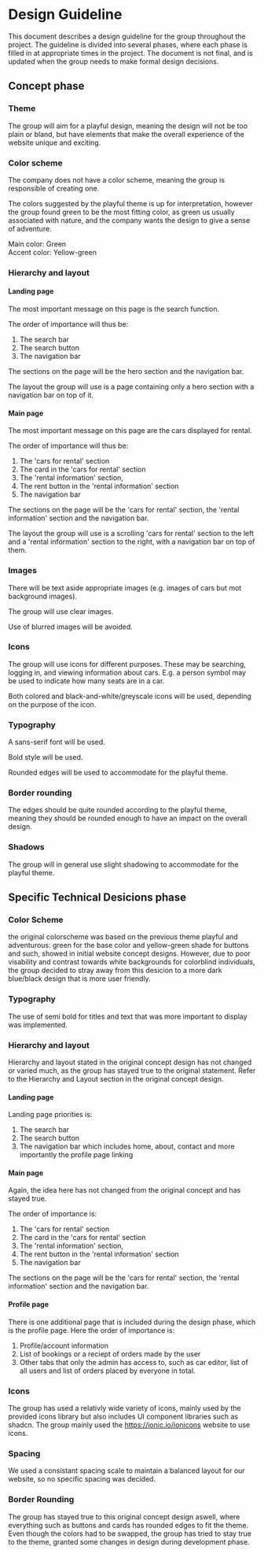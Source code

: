 # Design Guideline

This document describes a design guideline for the group throughout the project. The guideline is
divided into several phases, where each phase is filled in at appropriate times in the project. The
document is not final, and is updated when the group needs to make formal design decisions.

## Concept phase

### Theme

The group will aim for a playful design, meaning the design will not be too plain or bland, but
have elements that make the overall experience of the website unique and exciting.

### Color scheme

The company does not have a color scheme, meaning the group is responsible of creating one.

The colors suggested by the playful theme is up for interpretation, however the group found green
to be the most fitting color, as green us usually associated with nature, and the company wants the
design to give a sense of adventure.

Main color: Green\
Accent color: Yellow-green

### Hierarchy and layout

#### Landing page

The most important message on this page is the search function.

The order of importance will thus be:

1. The search bar 
2. The search button
3. The navigation bar

The sections on the page will be the hero section and the navigation bar.

The layout the group will use is a page containing only a hero section with a navigation bar on top
of it.

#### Main page

The most important message on this page are the cars displayed for rental.

The order of importance will thus be:

1. The 'cars for rental' section
2. The card in the 'cars for rental' section
3. The 'rental information' section, 
4. The rent button in the 'rental information' section
5. The navigation bar

The sections on the page will be the 'cars for rental' section, the 'rental information' section and
the navigation bar.

The layout the group will use is a scrolling 'cars for rental' section to the left and a 'rental
information' section to the right, with a navigation bar on top of them.

### Images

There will be text aside appropriate images (e.g. images of cars but mot background images).

The group will use clear images.

Use of blurred images will be avoided.

### Icons

The group will use icons for different purposes. These may be searching, logging in, and viewing
information about cars. E.g. a person symbol may be used to indicate how many seats are in a car.

Both colored and black-and-white/greyscale icons will be used, depending on the purpose of the
icon.

### Typography

A sans-serif font will be used. 

Bold style will be used.

Rounded edges will be used to accommodate for the playful theme.

### Border rounding

The edges should be quite rounded according to the playful theme, meaning they should be rounded
enough to have an impact on the overall design.

### Shadows

The group will in general use slight shadowing to accommodate for the playful theme.

## Specific Technical  Desicions phase

### Color Scheme

the original colorscheme was based on the previous theme playful and adventurous: green for the base color and yellow-green shade for buttons and such, showed in initial website concept designs. However, due to poor visability and contrast towards white backgrounds for colorblind individuals, the group decided to stray away from this desicion to a more dark blue/black design that is more user friendly. 

### Typography

The use of semi bold for titles and text that was more important to display was implemented. 

### Hierarchy and layout

Hierarchy and layout stated in the original concept design has not changed or varied much, as the group has stayed true to the original statement. Refer to the Hierarchy and Layout section in the original concept design. 

#### Landing page

Landing page priorities is:

1. The search bar 
2. The search button
3. The navigation bar which includes home,
   about, contact and more importantly the profile page linking

#### Main page

Again, the idea here has not changed from the original concept and has stayed true.

The order of importance is:

1. The 'cars for rental' section
2. The card in the 'cars for rental' section
3. The 'rental information' section, 
4. The rent button in the 'rental information' section
5. The navigation bar

The sections on the page will be the 'cars for rental' section, the 'rental information' section and
the navigation bar.

#### Profile page

There is one additional page that is included during the design phase, which is the profile page.
Here the order of importance is:

1. Profile/account information
2. List of bookings or a reciept of orders made by the user
3. Other tabs that only the admin has access to, such as car editor, list of all users and list of orders placed by everyone in total.


### Icons

The group has used a relativly wide variety of icons, mainly used by the provided icons library but also
includes UI component libraries such as shadcn. The group mainly used the https://ionic.io/ionicons website to use icons. 


### Spacing

We used a consistant spacing scale to maintain a balanced layout for our website, so no specific spacing was decided.

### Border Rounding

The group has stayed true to this original concept design aswell, 
where everything such as buttons and cards has rounded edges
to fit the theme. Even though the colors had to be swapped, the group has tried 
to stay true to the theme, granted some changes in design during development phase. 
